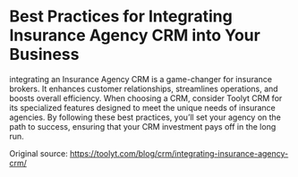 # Best Practices for Integrating Insurance Agency CRM into Your Business
integrating an Insurance Agency CRM is a game-changer for insurance brokers. It enhances customer relationships, streamlines operations, and boosts overall efficiency. When choosing a CRM, consider Toolyt CRM for its specialized features designed to meet the unique needs of insurance agencies. By following these best practices, you’ll set your agency on the path to success, ensuring that your CRM investment pays off in the long run.

Original source: https://toolyt.com/blog/crm/integrating-insurance-agency-crm/






